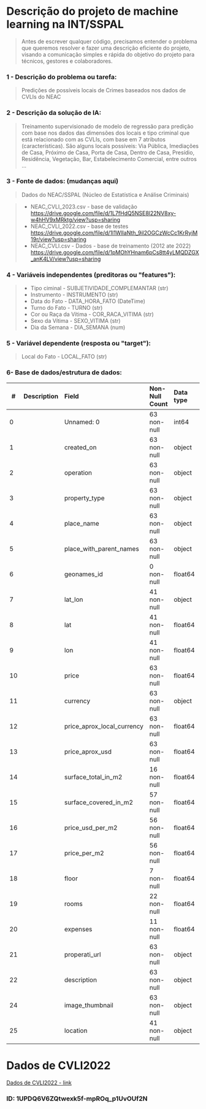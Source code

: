 
# **Descrição do projeto de machine learning na INT/SSPAL**
> Antes de escrever qualquer código, precisamos entender o problema que queremos resolver e fazer uma descrição eficiente do projeto, visando a comunicação simples e rápida do objetivo do projeto para técnicos, gestores e colaboradores.

### **1 - Descrição do problema ou tarefa:**
> Predições de possíveis locais de Crimes baseados nos dados de CVLIs do NEAC

### **2 - Descrição da solução de IA:**
> Treinamento supervisionado de modelo de regressão para predição com base nos dados das dimensões dos locais e tipo criminal que está relacionado com as CVLIs, com base em 7 atributos (características).
> São alguns locais possíveis: Via Pública, Imediações de Casa, Próximo de Casa, Porta de Casa, Dentro de Casa, Presídio, Residência, Vegetação, Bar, Estabelecimento Comercial, entre outros …

### **3 - Fonte de dados: (mudanças aqui)**

> Dados do NEAC/SSPAL (Núcleo de Estatística e Análise Criminais)

> - NEAC_CVLI_2023.csv - base de validação https://drive.google.com/file/d/1L7fHdQ5NSE8l22NV8xy-w4hHV9xMRktg/view?usp=sharing
>- NEAC_CVLI_2022.csv - base de testes https://drive.google.com/file/d/1l1WlIaNth_9il2OGCzWcCc1KrRyjM19r/view?usp=sharing
> - NEAC_CVLI.csv - Dados - base de treinamento (2012 ate 2022) https://drive.google.com/file/d/1pMOhYHnam6pCs8tt4yLMQDZGX_anK4LV/view?usp=sharing

### **4 - Variáveis independentes (preditoras ou "features"):**

> - Tipo ciminal - SUBJETIVIDADE_COMPLEMANTAR (str)
> - Instrumento - INSTRUMENTO (str)
> - Data do Fato - DATA_HORA_FATO (DateTime)
> - Turno do Fato - TURNO (str)
> - Cor ou Raça da Vítima - COR_RACA_VITIMA (str)
> - Sexo da Vítima - SEXO_VITIMA (str)
> - Dia da Semana - DIA_SEMANA (num)

### **5 - Variável dependente (resposta ou "target"):**

> Local do Fato - LOCAL_FATO (str)

### **6- Base de dados/estrutura de dados:**

|#|Description| Field|Non-Null Count| Data type|X ou y|Drop
|-|-----------|:-----|:---------|:--------|:-------|:---|
| 0 ||Unnamed: 0|63 non-null|int64|-|*| 
| 1 ||created_on|63 non-null|object|-|*|
| 2 ||operation|63 non-null|object|-|*|
| 3 ||property_type|63 non-null|object|-|*|
| 4 ||place_name|63 non-null|object|-|*| 
| 5 ||place_with_parent_names|63 non-null|object|-|*| 
| 6 ||geonames_id|0 non-null|float64|-|*|
| 7 ||lat_lon|41 non-null|object|-|*|
| 8 ||lat|41 non-null|float64|-|*|
| 9 ||lon|41 non-null|float64|-|*|
| 10 ||price|63 non-null|float64|y|*|
| 11 ||currency|63 non-null|object|-|*|
| 12 ||price_aprox_local_currency|63 non-null|float64|X|*|
| 13 ||price_aprox_usd|63 non-null|float64|X||
| 14 ||surface_total_in_m2|16 non-null|float64|X|*|
| 15 ||surface_covered_in_m2|57 non-null|float64|X|*|
| 16 ||price_usd_per_m2|56 non-null|float64|X||
| 17 ||price_per_m2|56 non-null|float64|X||
| 18 ||floor|7 non-null|float64|X||
| 19 ||rooms|22 non-null|float64|X||
| 20 ||expenses|11 non-null|float64|-|*||
| 21 ||properati_url|63 non-null|object|-|*|
| 22 ||description|63 non-null|object|-|*|
| 24 ||image_thumbnail|63 non-null|object|-|*|
| 25 ||location|41 non-null|object|-|*|

# Dados de CVLI2022
[Dados de CVLI2022 - link](https://drive.google.com/file/d/1UPDQ6V6ZQtwexk5f-mpROq_p1UvOUf2N/view?usp=sharing)
### ID: 1UPDQ6V6ZQtwexk5f-mpROq_p1UvOUf2N